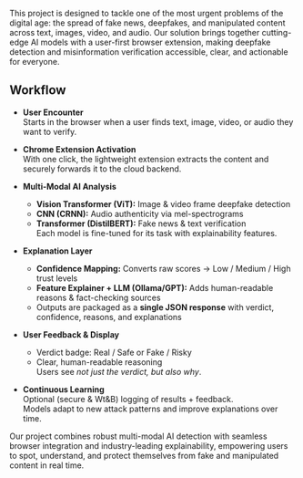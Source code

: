 This project is designed to tackle one of the most urgent problems of the digital age: the spread of fake news, deepfakes, and manipulated content across text, images, video, and audio. Our solution brings together cutting-edge AI models with a user-first browser extension, making deepfake detection and misinformation verification accessible, clear, and actionable for everyone.

##  Workflow

- **User Encounter**  
  Starts in the browser when a user finds text, image, video, or audio they want to verify.  

- **Chrome Extension Activation**  
  With one click, the lightweight extension extracts the content and securely forwards it to the cloud backend.  

- **Multi-Modal AI Analysis**  
  - **Vision Transformer (ViT):** Image & video frame deepfake detection  
  - **CNN (CRNN):** Audio authenticity via mel-spectrograms  
  - **Transformer (DistilBERT):** Fake news & text verification  
  Each model is fine-tuned for its task with explainability features.  

- **Explanation Layer**  
  - **Confidence Mapping:** Converts raw scores → Low / Medium / High trust levels  
  - **Feature Explainer + LLM (Ollama/GPT):** Adds human-readable reasons & fact-checking sources  
  - Outputs are packaged as a **single JSON response** with verdict, confidence, reasons, and explanations  

- **User Feedback & Display**  
  - Verdict badge:  Real / Safe or  Fake / Risky  
  - Clear, human-readable reasoning  
  Users see *not just the verdict, but also why*.  

- **Continuous Learning**  
  Optional (secure & Wt&B) logging of results + feedback.  
  Models adapt to new attack patterns and improve explanations over time.


Our project combines robust multi-modal AI detection with seamless browser integration and industry-leading explainability, empowering users to spot, understand, and protect themselves from fake and manipulated content in real time.
